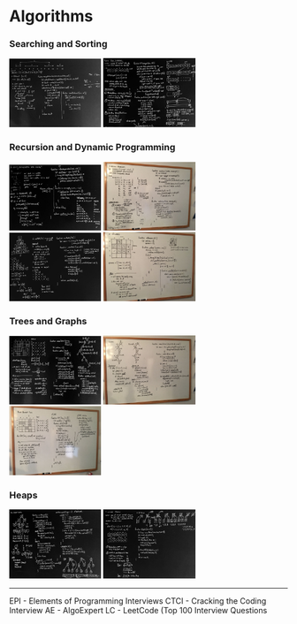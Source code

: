 # Algorithms

### Searching and Sorting

<a href="markdown/searching_and_sorting/add_interval.md"><img src="images/epi13.9-2.jpg" width="33%" /></a> <a href="markdown/searching_and_sorting/find_kth_largest.md"><img src="images/findkthlargest-2.jpg" width="33%" /></a>

### Recursion and Dynamic Programming

<a href="markdown/recursion_and_dynamic/decompose_string.md"><img src="images/decomposestring-2.jpg" width="33%" /></a> <a href="markdown/recursion_and_dynamic/knapsack_problem.md"><img src="images/knapsack_problem.jpg" width="33%" /></a> <a href="markdown/recursion_and_dynamic/min_path_in_triangle.md"><img src="images/min_path_in_triangle.jpg" width="33%" /></a> <a href="markdown/recursion_and_dynamic/n_queens.md"><img src="images/n_queens.jpg" width="33%" /></a>

### Trees and Graphs

<a href="markdown/trees_and_graphs/maze_solver.md"><img src="images/maze_solver.jpg" width="33%" /></a> <a href="markdown/trees_and_graphs/maze_solver.md"><img src="images/maze_solver2.jpg" width="33%" /></a> <a href="markdown/trees_and_graphs/paint_bucket.md"><img src="images/paint_bucket.jpg" width="33%" /></a>

### Heaps

<a href="markdown/heaps/min_heap.md"><img src="images/minheap-2.jpg" width="33%" /></a> <a href="markdown/heaps/sort_k_sorted.md"><img src="images/sortksorted-2.jpg" width="33%" /></a>

---

EPI - Elements of Programming Interviews
CTCI - Cracking the Coding Interview
AE - AlgoExpert
LC - LeetCode (Top 100 Interview Questions



